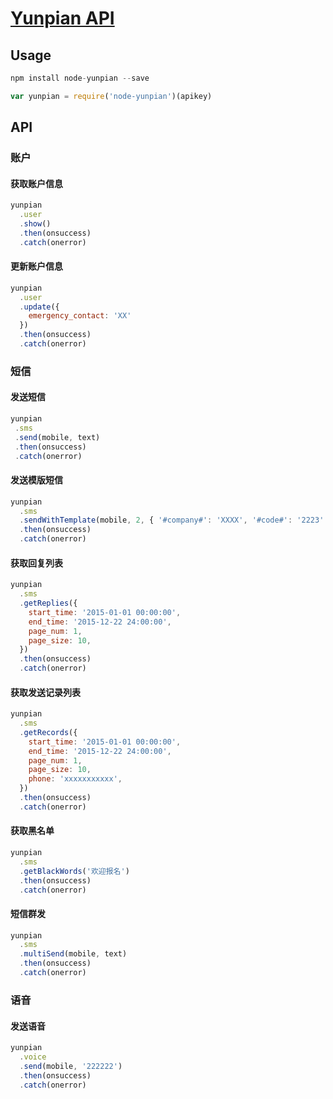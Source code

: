 # [Yunpian API](https://www.yunpian.com/api/sms.html)

## Usage

```js
npm install node-yunpian --save

var yunpian = require('node-yunpian')(apikey)
```

## API

### 账户

#### 获取账户信息

```js
yunpian
  .user
  .show()
  .then(onsuccess)
  .catch(onerror)
```

#### 更新账户信息

```js
yunpian
  .user
  .update({
    emergency_contact: 'XX'
  })
  .then(onsuccess)
  .catch(onerror)
```

### 短信

#### 发送短信

```js
yunpian
 .sms
 .send(mobile, text)
 .then(onsuccess)
 .catch(onerror)
```

#### 发送模版短信

```js
yunpian
  .sms
  .sendWithTemplate(mobile, 2, { '#company#': 'XXXX', '#code#': '2223' })
  .then(onsuccess)
  .catch(onerror)
```

#### 获取回复列表

```js
yunpian
  .sms
  .getReplies({
    start_time: '2015-01-01 00:00:00',
    end_time: '2015-12-22 24:00:00',
    page_num: 1,
    page_size: 10,
  })
  .then(onsuccess)
  .catch(onerror)
```

#### 获取发送记录列表

```js
yunpian
  .sms
  .getRecords({
    start_time: '2015-01-01 00:00:00',
    end_time: '2015-12-22 24:00:00',
    page_num: 1,
    page_size: 10,
    phone: 'xxxxxxxxxxx',
  })
  .then(onsuccess)
  .catch(onerror)
```

#### 获取黑名单

```js
yunpian
  .sms
  .getBlackWords('欢迎报名')
  .then(onsuccess)
  .catch(onerror)
```

#### 短信群发

```js
yunpian
  .sms
  .multiSend(mobile, text)
  .then(onsuccess)
  .catch(onerror)
```

### 语音

#### 发送语音

```js
yunpian
  .voice
  .send(mobile, '222222')
  .then(onsuccess)
  .catch(onerror)
```